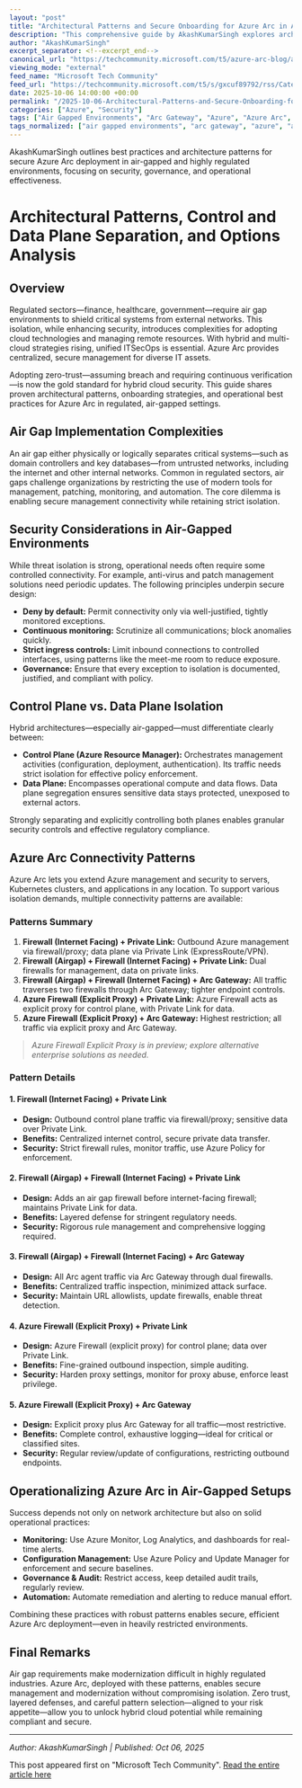 ```yaml
---
layout: "post"
title: "Architectural Patterns and Secure Onboarding for Azure Arc in Air-Gapped Environments"
description: "This comprehensive guide by AkashKumarSingh explores architectural patterns and security considerations for deploying Azure Arc in air-gapped and highly regulated environments. It covers air gap challenges, control plane and data plane separation, and provides actionable Azure Arc connectivity patterns to ensure compliance, zero trust architecture, and operational efficiency for organizations in finance, healthcare, government, and other regulated industries."
author: "AkashKumarSingh"
excerpt_separator: <!--excerpt_end-->
canonical_url: "https://techcommunity.microsoft.com/t5/azure-arc-blog/addressing-air-gap-requirements-through-secure-azure-arc/ba-p/4458748"
viewing_mode: "external"
feed_name: "Microsoft Tech Community"
feed_url: "https://techcommunity.microsoft.com/t5/s/gxcuf89792/rss/Category?category.id=Azure"
date: 2025-10-06 14:00:00 +00:00
permalink: "/2025-10-06-Architectural-Patterns-and-Secure-Onboarding-for-Azure-Arc-in-Air-Gapped-Environments.html"
categories: ["Azure", "Security"]
tags: ["Air Gapped Environments", "Arc Gateway", "Azure", "Azure Arc", "Azure Firewall", "Azure Monitor", "Community", "Compliance", "Control Plane", "Data Plane", "Firewall", "Hybrid Cloud", "Network Isolation", "Private Link", "Regulated Industries", "Security", "Security Architecture", "Zero Trust"]
tags_normalized: ["air gapped environments", "arc gateway", "azure", "azure arc", "azure firewall", "azure monitor", "community", "compliance", "control plane", "data plane", "firewall", "hybrid cloud", "network isolation", "private link", "regulated industries", "security", "security architecture", "zero trust"]
---
```


AkashKumarSingh outlines best practices and architecture patterns for secure Azure Arc deployment in air-gapped and highly regulated environments, focusing on security, governance, and operational effectiveness.<!--excerpt_end-->

# Architectural Patterns, Control and Data Plane Separation, and Options Analysis

## Overview

Regulated sectors—finance, healthcare, government—require air gap environments to shield critical systems from external networks. This isolation, while enhancing security, introduces complexities for adopting cloud technologies and managing remote resources. With hybrid and multi-cloud strategies rising, unified ITSecOps is essential. Azure Arc provides centralized, secure management for diverse IT assets.

Adopting zero-trust—assuming breach and requiring continuous verification—is now the gold standard for hybrid cloud security. This guide shares proven architectural patterns, onboarding strategies, and operational best practices for Azure Arc in regulated, air-gapped settings.

## Air Gap Implementation Complexities

An air gap either physically or logically separates critical systems—such as domain controllers and key databases—from untrusted networks, including the internet and other internal networks. Common in regulated sectors, air gaps challenge organizations by restricting the use of modern tools for management, patching, monitoring, and automation. The core dilemma is enabling secure management connectivity while retaining strict isolation.

## Security Considerations in Air-Gapped Environments

While threat isolation is strong, operational needs often require some controlled connectivity. For example, anti-virus and patch management solutions need periodic updates. The following principles underpin secure design:

- **Deny by default:** Permit connectivity only via well-justified, tightly monitored exceptions.
- **Continuous monitoring:** Scrutinize all communications; block anomalies quickly.
- **Strict ingress controls:** Limit inbound connections to controlled interfaces, using patterns like the meet-me room to reduce exposure.
- **Governance:** Ensure that every exception to isolation is documented, justified, and compliant with policy.

## Control Plane vs. Data Plane Isolation

Hybrid architectures—especially air-gapped—must differentiate clearly between:

- **Control Plane (Azure Resource Manager):** Orchestrates management activities (configuration, deployment, authentication). Its traffic needs strict isolation for effective policy enforcement.
- **Data Plane:** Encompasses operational compute and data flows. Data plane segregation ensures sensitive data stays protected, unexposed to external actors.

Strongly separating and explicitly controlling both planes enables granular security controls and effective regulatory compliance.

## Azure Arc Connectivity Patterns

Azure Arc lets you extend Azure management and security to servers, Kubernetes clusters, and applications in any location. To support various isolation demands, multiple connectivity patterns are available:

### Patterns Summary

1. **Firewall (Internet Facing) + Private Link:** Outbound Azure management via firewall/proxy; data plane via Private Link (ExpressRoute/VPN).
2. **Firewall (Airgap) + Firewall (Internet Facing) + Private Link:** Dual firewalls for management, data on private links.
3. **Firewall (Airgap) + Firewall (Internet Facing) + Arc Gateway:** All traffic traverses two firewalls through Arc Gateway; tighter endpoint controls.
4. **Azure Firewall (Explicit Proxy) + Private Link:** Azure Firewall acts as explicit proxy for control plane, with Private Link for data.
5. **Azure Firewall (Explicit Proxy) + Arc Gateway:** Highest restriction; all traffic via explicit proxy and Arc Gateway.

> *Azure Firewall Explicit Proxy is in preview; explore alternative enterprise solutions as needed.*

### Pattern Details

#### 1. Firewall (Internet Facing) + Private Link

- **Design:** Outbound control plane traffic via firewall/proxy; sensitive data over Private Link.
- **Benefits:** Centralized internet control, secure private data transfer.
- **Security:** Strict firewall rules, monitor traffic, use Azure Policy for enforcement.

#### 2. Firewall (Airgap) + Firewall (Internet Facing) + Private Link

- **Design:** Adds an air gap firewall before internet-facing firewall; maintains Private Link for data.
- **Benefits:** Layered defense for stringent regulatory needs.
- **Security:** Rigorous rule management and comprehensive logging required.

#### 3. Firewall (Airgap) + Firewall (Internet Facing) + Arc Gateway

- **Design:** All Arc agent traffic via Arc Gateway through dual firewalls.
- **Benefits:** Centralized traffic inspection, minimized attack surface.
- **Security:** Maintain URL allowlists, update firewalls, enable threat detection.

#### 4. Azure Firewall (Explicit Proxy) + Private Link

- **Design:** Azure Firewall (explicit proxy) for control plane; data over Private Link.
- **Benefits:** Fine-grained outbound inspection, simple auditing.
- **Security:** Harden proxy settings, monitor for proxy abuse, enforce least privilege.

#### 5. Azure Firewall (Explicit Proxy) + Arc Gateway

- **Design:** Explicit proxy plus Arc Gateway for all traffic—most restrictive.
- **Benefits:** Complete control, exhaustive logging—ideal for critical or classified sites.
- **Security:** Regular review/update of configurations, restricting outbound endpoints.

## Operationalizing Azure Arc in Air-Gapped Setups

Success depends not only on network architecture but also on solid operational practices:

- **Monitoring:** Use Azure Monitor, Log Analytics, and dashboards for real-time alerts.
- **Configuration Management:** Use Azure Policy and Update Manager for enforcement and secure baselines.
- **Governance & Audit:** Restrict access, keep detailed audit trails, regularly review.
- **Automation:** Automate remediation and alerting to reduce manual effort.

Combining these practices with robust patterns enables secure, efficient Azure Arc deployment—even in heavily restricted environments.

## Final Remarks

Air gap requirements make modernization difficult in highly regulated industries. Azure Arc, deployed with these patterns, enables secure management and modernization without compromising isolation. Zero trust, layered defenses, and careful pattern selection—aligned to your risk appetite—allow you to unlock hybrid cloud potential while remaining compliant and secure.

---
*Author: AkashKumarSingh | Published: Oct 06, 2025*

This post appeared first on "Microsoft Tech Community". [Read the entire article here](https://techcommunity.microsoft.com/t5/azure-arc-blog/addressing-air-gap-requirements-through-secure-azure-arc/ba-p/4458748)
